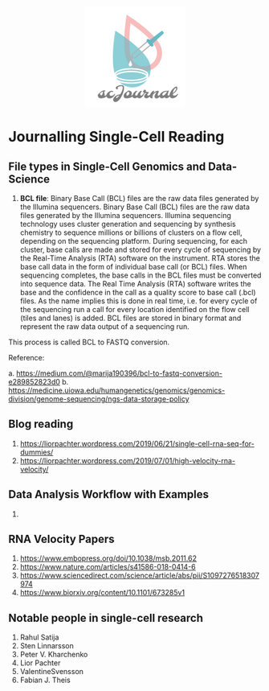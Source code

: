 <p align="center"><img src="https://github.com/gravitogen/scJournal/blob/master/scJournal.png?raw=true"/>
  </p>

# Journalling Single-Cell Reading

## File types in Single-Cell Genomics and Data-Science

1. **BCL file**: Binary Base Call (BCL) files are the raw data files generated by the Illumina sequencers.
Binary Base Call (BCL) files are the raw data files generated by the Illumina sequencers.  Illumina sequencing technology uses cluster generation and sequencing by synthesis chemistry to sequence millions or billions of clusters on a flow cell, depending on the sequencing platform. During sequencing, for each cluster, base calls are made and stored for every cycle of sequencing by the Real-Time Analysis (RTA) software on the instrument. RTA stores the base call data in the form of individual base call (or BCL) files. When sequencing completes, the base calls in the BCL files must be converted into sequence data. The Real Time Analysis (RTA) software writes the base and the confidence in the call as a quality score to base call (.bcl) files. As the name implies this is done in real time, i.e. for every cycle of the sequencing run a call for every location identified on the flow cell (tiles and lanes) is added. BCL files are stored in binary format and represent the raw data output of a sequencing run.


This process is called BCL to FASTQ conversion. 

Reference: 

a. https://medium.com/@marija190396/bcl-to-fastq-conversion-e289852823d0
b. https://medicine.uiowa.edu/humangenetics/genomics/genomics-division/genome-sequencing/ngs-data-storage-policy



## Blog reading
1. https://liorpachter.wordpress.com/2019/06/21/single-cell-rna-seq-for-dummies/
2. https://liorpachter.wordpress.com/2019/07/01/high-velocity-rna-velocity/

## Data Analysis Workflow with Examples
1. 

## RNA Velocity Papers
1. https://www.embopress.org/doi/10.1038/msb.2011.62
2. https://www.nature.com/articles/s41586-018-0414-6
3. https://www.sciencedirect.com/science/article/abs/pii/S1097276518307974
4. https://www.biorxiv.org/content/10.1101/673285v1

## Notable people in single-cell research
1. Rahul Satija
2. Sten Linnarsson
3. Peter V. Kharchenko
4. Lior Pachter
5. ValentineSvensson
6. Fabian J. Theis
